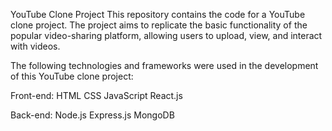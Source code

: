 YouTube Clone Project
This repository contains the code for a YouTube clone project. The project aims to replicate the basic functionality of the popular video-sharing platform, allowing users to upload, view, and interact with videos.

The following technologies and frameworks were used in the development of this YouTube clone project:

Front-end:
HTML
CSS
JavaScript
React.js

Back-end:
Node.js
Express.js
MongoDB 


